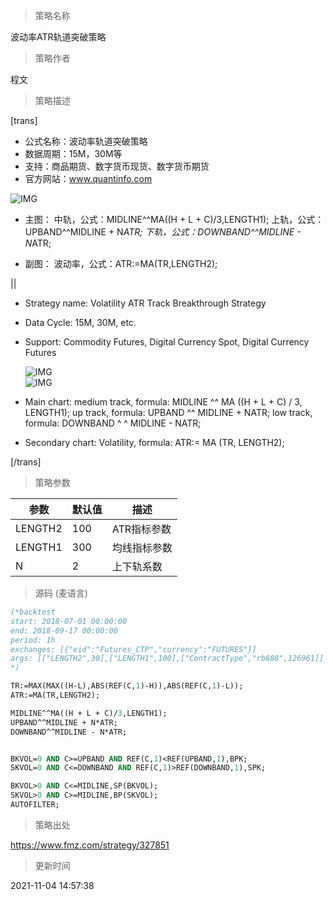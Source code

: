 
> 策略名称

波动率ATR轨道突破策略

> 策略作者

程文

> 策略描述

[trans]
- 公式名称：波动率轨道突破策略
- 数据周期：15M，30M等
- 支持：商品期货、数字货币现货、数字货币期货
- 官方网站：www.quantinfo.com

![IMG](https://www.fmz.com/upload/asset/36b0e279ae314411a9d6b7e94a0623f0.png)

- 主图：
  中轨，公式：MIDLINE^^MA((H + L + C)/3,LENGTH1);
  上轨，公式：UPBAND^^MIDLINE + N*ATR;
  下轨，公式：DOWNBAND^^MIDLINE - N*ATR;


- 副图：
  波动率，公式：ATR:=MA(TR,LENGTH2);

||

- Strategy name: Volatility ATR Track Breakthrough Strategy
- Data Cycle: 15M, 30M, etc.            
- Support: Commodity Futures, Digital Currency Spot, Digital Currency Futures 

   ![IMG](https://www.fmz.com/upload/asset/3ab48b24790ffa7df8578da42ee9890d.png)  
   ![IMG](https://www.fmz.com/upload/asset/26254e88d3af8327dc70f9e4d0797b88.png) 

- Main chart:
  medium track, formula: MIDLINE ^^ MA ((H + L + C) / 3, LENGTH1);
  up track, formula: UPBAND ^^ MIDLINE + NATR;
  low track, formula: DOWNBAND ^ ^ MIDLINE - NATR;

- Secondary chart:
  Volatility, formula: ATR:= MA (TR, LENGTH2);

[/trans]

> 策略参数



|参数|默认值|描述|
|----|----|----|
|LENGTH2|100|ATR指标参数|ATR index parameter|
|LENGTH1|300|均线指标参数|MA index parameter|
|N|2|上下轨系数|Upper and lower track coefficients|


> 源码 (麦语言)

``` pascal
(*backtest
start: 2018-07-01 00:00:00
end: 2018-09-17 00:00:00
period: 1h
exchanges: [{"eid":"Futures_CTP","currency":"FUTURES"}]
args: [["LENGTH2",30],["LENGTH1",100],["ContractType","rb888",126961]]
*)

TR:=MAX(MAX((H-L),ABS(REF(C,1)-H)),ABS(REF(C,1)-L));
ATR:=MA(TR,LENGTH2);

MIDLINE^^MA((H + L + C)/3,LENGTH1);
UPBAND^^MIDLINE + N*ATR;
DOWNBAND^^MIDLINE - N*ATR;


BKVOL=0 AND C>=UPBAND AND REF(C,1)<REF(UPBAND,1),BPK;
SKVOL=0 AND C<=DOWNBAND AND REF(C,1)>REF(DOWNBAND,1),SPK;

BKVOL>0 AND C<=MIDLINE,SP(BKVOL);
SKVOL>0 AND C>=MIDLINE,BP(SKVOL);
AUTOFILTER;
```

> 策略出处

https://www.fmz.com/strategy/327851

> 更新时间

2021-11-04 14:57:38
